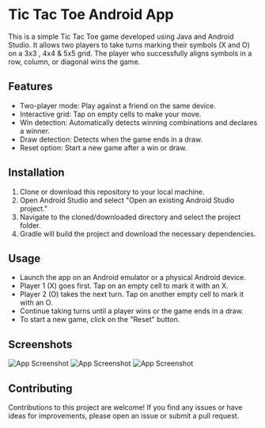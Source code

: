 
# Tic Tac Toe Android App

This is a simple Tic Tac Toe game developed using Java and Android Studio. It allows two players to take turns marking their symbols (X and O) on a 3x3 , 4x4 & 5x5 grid. The player who successfully aligns symbols in a row, column, or diagonal wins the game.


## Features

- Two-player mode: Play against a friend on the same device.
- Interactive grid: Tap on empty cells to make your move.
- Win detection: Automatically detects winning combinations and declares a winner.
- Draw detection: Detects when the game ends in a draw.
- Reset option: Start a new game after a win or draw.

## Installation
1. Clone or download this repository to your local machine.
2. Open Android Studio and select "Open an existing Android Studio project."
3. Navigate to the cloned/downloaded directory and select the project folder.
4. Gradle will build the project and download the necessary dependencies.

## Usage
- Launch the app on an Android emulator or a physical Android device.
- Player 1 (X) goes first. Tap on an empty cell to mark it with an X.
- Player 2 (O) takes the next turn. Tap on another empty cell to mark it with an O.
- Continue taking turns until a player wins or the game ends in a draw.
- To start a new game, click on the "Reset" button.
## Screenshots

![App Screenshot](https://github.com/Harsh-Srivastav123/Tic_tac_toe/blob/main/1.jpg)
![App Screenshot](https://github.com/Harsh-Srivastav123/Tic_tac_toe/blob/main/2.jpg)
![App Screenshot](https://github.com/Harsh-Srivastav123/Tic_tac_toe/blob/main/3.jpg)

## Contributing


Contributions to this project are welcome! If you find any issues or have ideas for improvements, please open an issue or submit a pull request.

